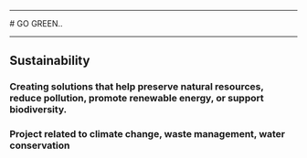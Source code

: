 <hr># GO GREEN..<hr>

## Sustainability 
### Creating solutions that help preserve natural resources, reduce pollution, promote renewable energy, or support biodiversity. 
### Project related to climate change, waste management, water conservation
